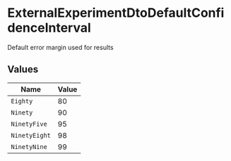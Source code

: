 # ExternalExperimentDtoDefaultConfidenceInterval

Default error margin used for results


## Values

| Name          | Value         |
| ------------- | ------------- |
| `Eighty`      | 80            |
| `Ninety`      | 90            |
| `NinetyFive`  | 95            |
| `NinetyEight` | 98            |
| `NinetyNine`  | 99            |